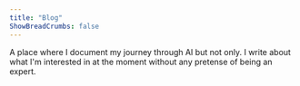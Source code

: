 ```yaml
---
title: "Blog"
ShowBreadCrumbs: false
---
```

A place where I document my journey through AI but not only. 
I write about what I'm interested in at the moment without any pretense of being an expert.